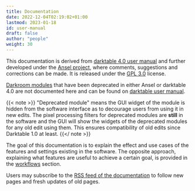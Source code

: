 ```yaml
---
title: Documentation
date: 2022-12-04T02:19:02+01:00
lastmod: 2023-01-18
id: user-manual
draft: false
author: "people"
weight: 30
---
```



This documentation is derived from [darktable 4.0 user manual](https://github.com/darktable-org/dtdocs.git) and further developed under the [Ansel project](https://github.com/aurelienpierreeng/ansel-doc), where comments, suggestions and corrections can be made. It is released under the [GPL 3.0](https://www.gnu.org/licenses/gpl-3.0.en.html) license.

[Darkroom modules](./views/darkroom/_index.md) that have been deprecated in either Ansel or darktable 4.0 are not documented here and can be found on [darktable user manual](https://docs.darktable.org).

{{< note >}}
"Deprecated module" means the GUI widget of the module is hidden from the software interface as to decourage users from using it in new edits. The pixel processing filters for deprecated modules are __still__ in the software and the GUI will show the widgets of the deprecated modules for any old edit using them. This ensures compatibility of old edits since Darktable 1.0 at least.
{{</ note >}}

The goal of this documentation is to explain the effect and use cases of the features and settings existing in the software. The opposite approach, explaining what features are useful to achieve a certain goal, is provided in the [workflows](../workflows/_index.md) section.

Users may subscribe to the [RSS feed of the documentation](/en/doc/index.xml) to follow new pages and fresh updates of old pages.
